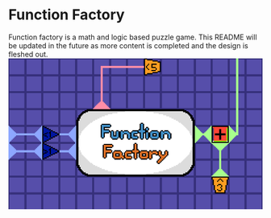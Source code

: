 # Function Factory
Function factory is a math and logic based puzzle game. This README will be updated in the future as more content is completed and the design is fleshed out.
![Alt Text](previews/titlescreen.gif)
